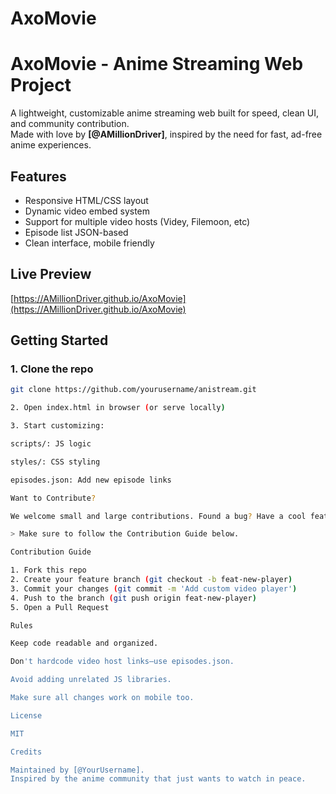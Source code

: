 # AxoMovie
# AxoMovie - Anime Streaming Web Project

A lightweight, customizable anime streaming web built for speed, clean UI, and community contribution.  
Made with love by **[@AMillionDriver]**, inspired by the need for fast, ad-free anime experiences.

## Features
- Responsive HTML/CSS layout
- Dynamic video embed system
- Support for multiple video hosts (Videy, Filemoon, etc)
- Episode list JSON-based
- Clean interface, mobile friendly

## Live Preview
[https://AMillionDriver.github.io/AxoMovie](https://AMillionDriver.github.io/AxoMovie)

## Getting Started

### 1. Clone the repo
```bash
git clone https://github.com/yourusername/anistream.git

2. Open index.html in browser (or serve locally)

3. Start customizing:

scripts/: JS logic

styles/: CSS styling

episodes.json: Add new episode links

Want to Contribute?

We welcome small and large contributions. Found a bug? Have a cool feature idea? Pull requests are open!

> Make sure to follow the Contribution Guide below.

Contribution Guide

1. Fork this repo
2. Create your feature branch (git checkout -b feat-new-player)
3. Commit your changes (git commit -m 'Add custom video player')
4. Push to the branch (git push origin feat-new-player)
5. Open a Pull Request

Rules

Keep code readable and organized.

Don't hardcode video host links—use episodes.json.

Avoid adding unrelated JS libraries.

Make sure all changes work on mobile too.

License

MIT

Credits

Maintained by [@YourUsername].
Inspired by the anime community that just wants to watch in peace.
